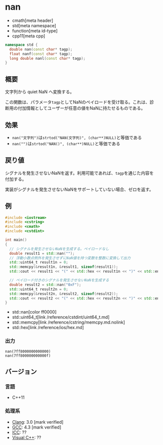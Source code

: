 # nan
* cmath[meta header]
* std[meta namespace]
* function[meta id-type]
* cpp11[meta cpp]

```cpp
namespace std {
  double nan(const char* tagp);
  float nanf(const char* tagp);
  long double nanl(const char* tagp);
}
```

## 概要
文字列から quiet NaN へ変換する。

この関数は、パラメータ`tagp`としてNaNのペイロードを受け取る。これは、診断用の付加情報としてユーザーが任意の値をNaNに持たせるものである。


## 効果
- `nan("文字列")`は`strtod("NAN(文字列)", (char**)NULL)`と等価である
- `nan("")`は`strtod("NAN()", (char**)NULL)`と等価である


## 戻り値
シグナルを発生させないNaNを返す。利用可能であれば、`tagp`を通じた内容を付加する。

実装がシグナルを発生させないNaNをサポートしていない場合、ゼロを返す。


## 例
```cpp example
#include <iostream>
#include <cstring>
#include <cmath>
#include <cstdint>

int main()
{
  // シグナルを発生させないNaNを生成する。ペイロードなし
  double result1 = std::nan("");
  // 浮動小数点例外を発生させずにNaN値を持つ変数を整数に変換して出力
  std::uint64_t result1n = 0;
  std::memcpy(&result1n, &result1, sizeof(result1));
  std::cout << result1 << "(" << std::hex << result1n << ")" << std::endl;

  // ペイロード付きのシグナルを発生させないNaNを生成する
  double result2 = std::nan("0xF");
  std::uint64_t result2n = 0;
  std::memcpy(&result2n, &result2, sizeof(result2));
  std::cout << result2 << "(" << std::hex << result2n << ")" << std::endl;
}
```
* std::nan[color ff0000]
* std::uint64_t[link /reference/cstdint/uint64_t.md]
* std::memcpy[link /reference/cstring/memcpy.md.nolink]
* std::hex[link /reference/ios/hex.md]

### 出力
```
nan(7ff8000000000000)
nan(7ff800000000000f)
```


## バージョン
### 言語
- C++11

### 処理系
- [Clang](/implementation.md#clang): 3.0 [mark verified]
- [GCC](/implementation.md#gcc): 4.3 [mark verified]
- [ICC](/implementation.md#icc): ??
- [Visual C++](/implementation.md#visual_cpp): ??
